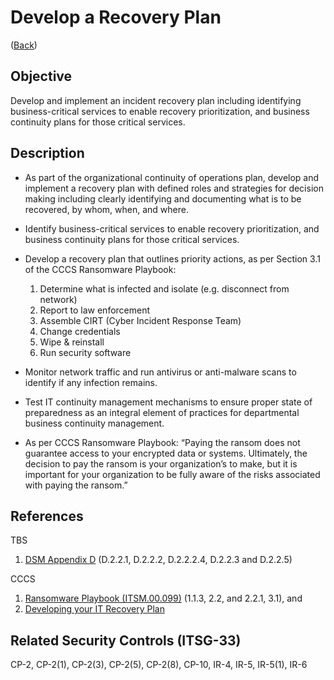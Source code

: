 # Develop a Recovery Plan

([Back](#guidelines))

## Objective

Develop and implement an incident recovery plan including identifying business-critical services to enable recovery prioritization, and business continuity plans for those critical services.

## Description

- As part of the organizational continuity of operations plan, develop and implement a recovery plan with defined roles and strategies for decision making including clearly identifying and documenting what is to be recovered, by whom, when, and where.

- Identify business-critical services to enable recovery prioritization, and business continuity plans for those critical services.
- Develop a recovery plan that outlines priority actions, as per Section 3.1 of the CCCS Ransomware Playbook:

  1. Determine what is infected and isolate (e.g. disconnect from network)
  2. Report to law enforcement
  3. Assemble CIRT (Cyber Incident Response Team)
  4. Change credentials
  5. Wipe & reinstall
  6. Run security software

- Monitor network traffic and run antivirus or anti-malware scans to identify if any infection remains.
- Test IT continuity management mechanisms to ensure proper state of preparedness as an integral element of practices for departmental business continuity management.
- As per CCCS Ransomware Playbook: “Paying the ransom does not guarantee access to your encrypted data or systems. Ultimately, the decision to pay the ransom is your organization’s to make, but it is important for your organization to be fully aware of the risks associated with paying the ransom.”

## References

TBS

1. [DSM Appendix D](https://www.tbs-sct.gc.ca/pol/doc-eng.aspx?id=32611#appD) (D.2.2.1, D.2.2.2, D.2.2.2.4, D.2.2.3 and D.2.2.5)

CCCS

1. [Ransomware Playbook (ITSM.00.099)](https://cyber.gc.ca/en/guidance/ransomware-playbook-itsm00099) (1.1.3, 2.2, and 2.2.1, 3.1), and
2. [Developing your IT Recovery Plan](https://www.cyber.gc.ca/en/guidance/developing-your-it-recovery-plan-itsap40004)

## Related Security Controls (ITSG-33)

CP-2, CP-2(1), CP-2(3), CP-2(5), CP-2(8), CP-10, IR-4, IR-5, IR-5(1), IR-6
